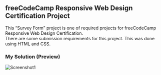 ## freeCodeCamp Responsive Web Design Certification Project
This “Survey Form” project is one of required projects for freeCodeCamp Responsive Web Design Certification.
<br>There are some submission requirements for this project. This was done using HTML and CSS.</br>

### My Solution (Preview)
![Screenshot1](https://user-images.githubusercontent.com/109781035/232350889-991064e2-2da4-4af9-95ca-d130c955e742.png)
